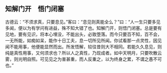 ##  知解门开　悟门闭塞

古德云：“不须求真，只要息见。”客曰：“息见则真能全么？”曰：“人一生只要多见多闻，便以为有学问有进益，殊不知大错了也。知解门开，则悟门闭塞。总是要有见地，要有见识，将本心埋没，不能出头，必致堕落。而今只要百不知，百不会，一无所能，如痴如呆，能作十日工夫，息一切所见所闻。你试看那一点灵性，因见闻不能用事，他便能显然而出。所发悟解，较往昔则大不相同。若能久久息见，则纯是真性用事，又何须求也？所以人之真性，乃现成者。如中天明月，只要吹散云雾，则光明自照。可见见之为害甚重，而人反重之，以为终身之累，不谓之愚不可也。”

